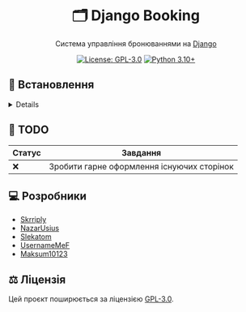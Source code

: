 <div align="center">

# 🗂️ Django Booking

Система управління бронюваннями на [Django](https://www.djangoproject.com/)

[![License: GPL-3.0](https://img.shields.io/badge/License-GPL--3.0-blue.svg)](https://github.com/Skrriply/django-booking/blob/main/LICENSE)
[![Python 3.10+](https://img.shields.io/badge/Python-3.10+-blue.svg)](https://www.python.org/downloads/)

</div>

## 🚀 Встановлення

<details>

### 1. Встановлення Python та Git

Встановіть [Python](https://www.python.org/downloads/) версії 3.10 або новіше та [Git](https://git-scm.com/)

### 2. Завантаження репозиторію

Клонуйте цей репозиторій за допомогою Git

```bash
git clone https://github.com/Skrriply/django-booking.git
```

### 3. Встановлення необхідних залежностей

```bash
cd django-booking
python -m pip install -r requirements.txt
```

### 4. Запуск застосунку

```bash
python booking_system\manage.py runserver
```

</details>

## 📝 TODO
| Статус    | Завдання                    |
|-----------|-----------------------------|
| ❌ | Зробити гарне оформлення існуючих сторінок |

## 💻 Розробники
- [Skrriply](https://github.com/Skrriply)
- [NazarUsius](https://github.com/NazarUsius)
- [Slekatom](https://github.com/Slekatom)
- [UsernameMeF](https://github.com/UsernameMeF)
- [Maksum10123](https://github.com/Maksum10123)

## ⚖️ Ліцензія

Цей проєкт поширюється за ліцензією [GPL-3.0](https://github.com/Skrriply/django-booking/blob/main/LICENSE).
